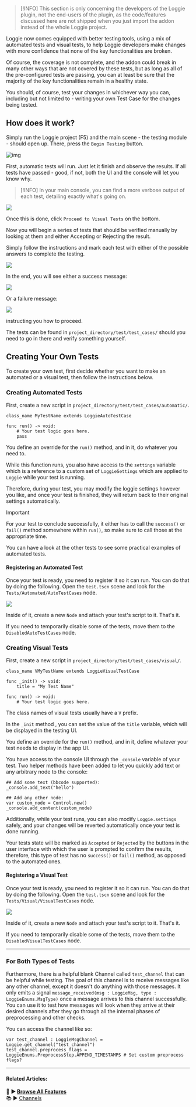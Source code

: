 >[!INFO]
>This section is only concerning the developers of the Loggie plugin, not the end-users of the plugin, as the code/features discussed here are not shipped when you just import the addon instead of the whole Loggie project.

Loggie now comes equipped with better testing tools, using a mix of automated tests and visual tests, to help Loggie developers make changes with more confidence that none of the key functionalities are broken.

Of course, the coverage is not complete, and the addon could break in many other ways that are not covered by these tests, but as long as all of the pre-configured tests are passing, you can at least be sure that the majority of the key functionalities remain in a healthy state.

You should, of course, test your changes in whichever way you can, including but not limited to - writing your own Test Case for the changes being tested.

## How does it work?

Simply run the Loggie project (F5) and the main scene - the testing module - should open up. 
There, press the `Begin Testing` button.

![img](https://i.imgur.com/lnkNwQX.png)

First, automatic tests will run.
Just let it finish and observe the results.
If all tests have passed - good, if not, both the UI and the console will let you know why.

>[!INFO]
>In your main console, you can find a more verbose output of each test, detailing exactly what's going on.


![](https://i.imgur.com/BUM2TLd.png)

Once this is done, click `Proceed to Visual Tests` on the bottom.

Now you will begin a series of tests that should be verified manually by looking at them and either Accepting or Rejecting the result.

Simply follow the instructions and mark each test with either of the possible answers to complete the testing.

![](https://i.imgur.com/RL4IH8n.png)

In the end, you will see either a success message:

![](https://i.imgur.com/1DHEhRZ.png)

Or a failure message:

![](https://i.imgur.com/MrZtIhp.png)

instructing you how to proceed.

The tests can be found in `project_directory/test/test_cases/` should you need to go in there and verify something yourself.

## Creating Your Own Tests

To create your own test, first decide whether you want to make an automated or a visual test, then follow the instructions below.
### Creating Automated Tests

First, create a new script in `project_directory/test/test_cases/automatic/`.

```gdscript
class_name MyTestName extends LoggieAutoTestCase

func run() -> void:
	# Your test logic goes here.
	pass
```

You define an override for the `run()` method, and in it, do whatever you need to.

While this function runs, you also have access to the `settings` variable which is a reference to a custom set of `LoggieSettings` which are applied to `Loggie` while your test is running.

Therefore, during your test, you may modify the loggie settings however you like, and once your test is finished, they will return back to their original settings automatically.

>[!IMPORTANT]
>For your test to conclude successfully, it either has to call the `success()` or `fail()` method somewhere within `run()`, so make sure to call those at the appropriate time.

You can have a look at the other tests to see some practical examples of automated tests.
#### Registering an Automated Test

Once your test is ready, you need to register it so it can run.
You can do that by doing the following.
Open the `test.tscn` scene and look for the `Tests/Automated/AutoTestCases` node.

![](https://i.imgur.com/irruVBQ.png)

Inside of it, create a new `Node` and attach your test's script to it.
That's it.

If you need to temporarily disable some of the tests, move them to the `DisabledAutoTestCases` node.

### Creating Visual Tests

First, create a new script in `project_directory/test/test_cases/visual/`.

```gdscript
class_name VMyTestName extends LoggieVisualTestCase

func _init() -> void:
	title = "My Test Name"

func run() -> void:
	# Your test logic goes here.
```

The class names of visual tests usually have a `V` prefix.

In the `_init` method , you can set the value of the `title` variable, which will be displayed in the testing UI.

You define an override for the `run()` method, and in it, define whatever your test needs to display in the app UI.

You have access to the console UI through the `_console` variable of your test.
Two helper methods have been added to let you quickly add text or any arbitrary node to the console:

```gdscript
## Add some text (bbcode supported):
_console.add_text("hello")

## Add any other node:
var custom_node = Control.new()
_console.add_content(custom_node)
```

Additionally, while your test runs, you can also modify `Loggie.settings` safely, and your changes will be reverted automatically once your test is done running.

Your tests state will be marked as `Accepted` or `Rejected` by the buttons in the user interface with which the user is prompted to confirm the results, therefore, this type of test has no `success()` or `fail()` method, as opposed to the automated ones.

#### Registering a Visual Test

Once your test is ready, you need to register it so it can run.
You can do that by doing the following.
Open the `test.tscn` scene and look for the `Tests/Visual/VisualTestCases` node.

![](https://i.imgur.com/CFH6Ry9.png)

Inside of it, create a new `Node` and attach your test's script to it.
That's it.

If you need to temporarily disable some of the tests, move them to the `DisabledVisualTestCases` node.

---
### For Both Types of Tests

Furthermore, there is a helpful blank Channel called `test_channel` that can be helpful while testing.
The goal of this channel is to receive messages like any other channel, except it doesn't do anything with those messages.
It only emits a signal `message_received(msg : LoggieMsg, type : LoggieEnums.MsgType)` once a message arrives to this channel successfully.
You can use it to test how messages will look when they arrive at their desired channels after they go through all the internal phases of preprocessing and other checks.

You can access the channel like so:
```gdscript
var test_channel : LoggieMsgChannel = Loggie.get_channel("test_channel")
test_channel.preprocess_flags = LoggieEnums.PreprocessStep.APPEND_TIMESTAMPS # Set custom preprocess flags? 
```

---
#### Related Articles:
👀 **► [Browse All Features](../ALL_FEATURES.md)**  
📚 ► [Channels](CHANNELS.md) 